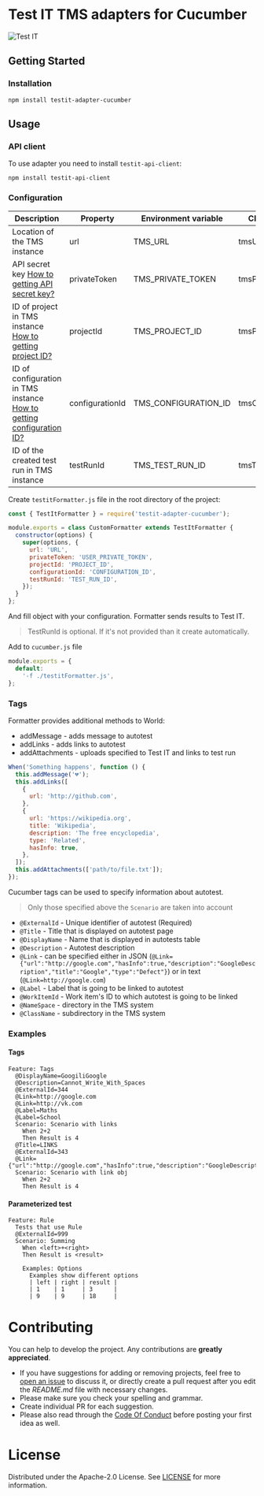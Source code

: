 # Test IT TMS adapters for Cucumber
![Test IT](https://raw.githubusercontent.com/testit-tms/adapters-js/master/images/banner.png)

## Getting Started

### Installation
```
npm install testit-adapter-cucumber
```

## Usage

### API client

To use adapter you need to install `testit-api-client`:
```
npm install testit-api-client
```

### Configuration

| Description                                                                                                                                                                                                                                                                                                                                                                            | Property                   | Environment variable              | CLI argument                  |
|----------------------------------------------------------------------------------------------------------------------------------------------------------------------------------------------------------------------------------------------------------------------------------------------------------------------------------------------------------------------------------------|----------------------------|-----------------------------------|-------------------------------|
| Location of the TMS instance                                                                                                                                                                                                                                                                                                                                                           | url                        | TMS_URL                           | tmsUrl                        |
| API secret key [How to getting API secret key?](https://github.com/testit-tms/.github/tree/main/configuration#privatetoken)                                                                                                                                                                                                                                                            | privateToken               | TMS_PRIVATE_TOKEN                 | tmsPrivateToken               |
| ID of project in TMS instance [How to getting project ID?](https://github.com/testit-tms/.github/tree/main/configuration#projectid)                                                                                                                                                                                                                                                    | projectId                  | TMS_PROJECT_ID                    | tmsProjectId                  |
| ID of configuration in TMS instance [How to getting configuration ID?](https://github.com/testit-tms/.github/tree/main/configuration#configurationid)                                                                                                                                                                                                                                  | configurationId            | TMS_CONFIGURATION_ID              | tmsConfigurationId            |
| ID of the created test run in TMS instance                                                                                                                                                                                                                                                                                              | testRunId                  | TMS_TEST_RUN_ID                   | tmsTestRunId                  |

Create `testitFormatter.js` file in the root directory of the project:
```js
const { TestItFormatter } = require('testit-adapter-cucumber');

module.exports = class CustomFormatter extends TestItFormatter {
  constructor(options) {
    super(options, {
      url: 'URL',
      privateToken: 'USER_PRIVATE_TOKEN',
      projectId: 'PROJECT_ID',
      configurationId: 'CONFIGURATION_ID',
      testRunId: 'TEST_RUN_ID',
    });
  }
};
```

And fill object with your configuration. Formatter sends results to Test IT.

> TestRunId is optional. If it's not provided than it create automatically.

Add to `cucumber.js` file

```js
module.exports = {
  default:
    '-f ./testitFormatter.js',
};
```

### Tags

Formatter provides additional methods to World:

- addMessage - adds message to autotest
- addLinks - adds links to autotest
- addAttachments - uploads specified to Test IT and links to test run

```js
When('Something happens', function () {
  this.addMessage('💔');
  this.addLinks([
    {
      url: 'http://github.com',
    },
    {
      url: 'https://wikipedia.org',
      title: 'Wikipedia',
      description: 'The free encyclopedia',
      type: 'Related',
      hasInfo: true,
    },
  ]);
  this.addAttachments(['path/to/file.txt']);
});
```

Cucumber tags can be used to specify information about autotest.

> Only those specified above the `Scenario` are taken into account

- `@ExternalId` - Unique identifier of autotest (Required)
- `@Title` - Title that is displayed on autotest page
- `@DisplayName` - Name that is displayed in autotests table
- `@Description` - Autotest description
- `@Link` - can be specified either in JSON (`@Link={"url":"http://google.com","hasInfo":true,"description":"GoogleDescription","title":"Google","type":"Defect"}`) or in text (`@Link=http://google.com`)
- `@Label` - Label that is going to be linked to autotest
- `@WorkItemId` - Work item's ID to which autotest is going to be linked
- `@NameSpace` - directory in the TMS system
- `@ClassName` - subdirectory in the TMS system

### Examples

#### Tags
```
Feature: Tags
  @DisplayName=GoogiliGoogle
  @Description=Cannot_Write_With_Spaces
  @ExternalId=344
  @Link=http://google.com
  @Link=http://vk.com
  @Label=Maths
  @Label=School
  Scenario: Scenario with links
    When 2+2
    Then Result is 4
  @Title=LINKS
  @ExternalId=343
  @Link={"url":"http://google.com","hasInfo":true,"description":"GoogleDescription","title":"Google","type":"Defect"}
  Scenario: Scenario with link obj
    When 2+2
    Then Result is 4
```

#### Parameterized test
```
Feature: Rule
  Tests that use Rule
  @ExternalId=999
  Scenario: Summing
    When <left>+<right>
    Then Result is <result>

    Examples: Options
      Examples show different options
      | left | right | result |
      | 1    | 1     | 3      |
      | 9    | 9     | 18     |
```

# Contributing

You can help to develop the project. Any contributions are **greatly appreciated**.

* If you have suggestions for adding or removing projects, feel free to [open an issue](https://github.com/testit-tms/adapters-js/issues/new) to discuss it, or directly create a pull request after you edit the *README.md* file with necessary changes.
* Please make sure you check your spelling and grammar.
* Create individual PR for each suggestion.
* Please also read through the [Code Of Conduct](https://github.com/testit-tms/adapters-js/blob/master/CODE_OF_CONDUCT.md) before posting your first idea as well.

# License

Distributed under the Apache-2.0 License. See [LICENSE](https://github.com/testit-tms/adapters-js/blob/master/LICENSE.md) for more information.

